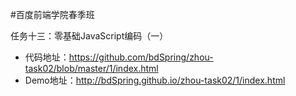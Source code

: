 #百度前端学院春季班

任务十三：零基础JavaScript编码（一） 

* 代码地址：https://github.com/bdSpring/zhou-task02/blob/master/1/index.html
* Demo地址：http://bdSpring.github.io/zhou-task02/1/index.html
